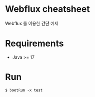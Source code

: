 # Webflux cheatsheet

Webflux 를 이용한 간단 예제

# Requirements

* Java >= 17

# Run

```shell
$ bootRun -x test
```